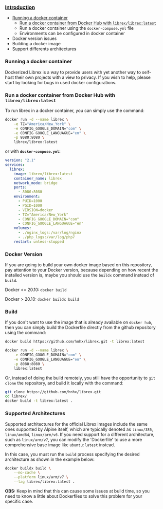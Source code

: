 
### [Introduction](https://github.com/juniorbotelho/librex/tree/docker/docker#introduction)

- [Running a docker container](https://github.com/juniorbotelho/librex/tree/docker/docker#running-a-docker-container)
  - [Run a docker container from Docker Hub with `librex/librex:latest`](https://github.com/juniorbotelho/librex/tree/docker/docker#running-a-docker-container-from-docker-hub-with-)
  - Run a docker container using the `docker-compose.yml` file
  - Environments can be configured in docker container
- Docker version issues
- Building a docker image
- Support differents architectures


### Running a docker container

Dockerized Librex is a way to provide users with yet another way to self-host their own projects with a view to privacy. If you wish to help, please start by looking for bugs in used docker configurations.

### Run a docker container from Docker Hub with `librex/librex:latest`

To run librex in a docker container, you can simply use the command:

```sh
docker run -d --name librex \
    -e TZ="America/New_York" \
    -e CONFIG_GOOGLE_DOMAIN="com" \
    -e CONFIG_GOOGLE_LANGUAGUE="en" \
    -p 8080:8080 \
    librex/librex:latest
```

or with **`docker-compose.yml`**:

```yml
version: "2.1"
services:
  librex:
    image: librex/librex:latest
    container_name: librex
    network_mode: bridge
    ports:
      - 8080:8080
    environment:
      - PUID=1000
      - PGID=1000
      - VERSION=docker
      - TZ="America/New_York"
      - CONFIG_GOOGLE_DOMAIN="com"
      - CONFIG_GOOGLE_LANGUAGUE="en"
    volumes:
      - ./nginx_logs:/var/log/nginx
      - ./php_logs:/var/log/php7
    restart: unless-stopped
```


### Docker Version

If you are going to build your own docker image based on this repository, pay attention to your Docker version, because depending on how recent the installed version is, maybe you should use the `buildx` command instead of `build`.

Docker <= 20.10: `docker build`

Docker > 20.10: `docker buildx build`


### Build

If you don't want to use the image that is already available on `docker hub`, then you can simply build the Dockerfile directly from the github repository using the command:

```sh
docker build https://github.com/hnhx/librex.git -t librex:latest
```

```sh
docker run -d --name librex \
    -e CONFIG_GOOGLE_DOMAIN="com" \
    -e CONFIG_GOOGLE_LANGUAGUE="en" \
    -p 8080:8080 \
    librex:latest
```

Or, instead of doing the build remotely, you still have the opportunity to `git clone` the repository, and build it locally with the command:

```sh
git clone https://github.com/hnhx/librex.git
cd librex/
docker build -t librex:latest .
```


### Supported Architectures

Supported architectures for the official Librex images include the same ones supported by Alpine itself, which are typically denoted as `linux/386`, `linux/amd64`, `linux/arm/v6`. If you need support for a different architecture, such as `linux/arm/v7`, you can modify the 'Dockerfile' to use a more comprehensive base image like `ubuntu:latest` instead.

In this case, you must run the `build` process specifying the desired architecture as shown in the example below:

```sh
docker buildx build \
    --no-cache \
    --platform linux/arm/v7 \
    --tag librex/librex:latest .
```

**OBS:** Keep in mind that this can cause some issues at build time, so you need to know a little about Dockerfiles to solve this problem for your specific case.
